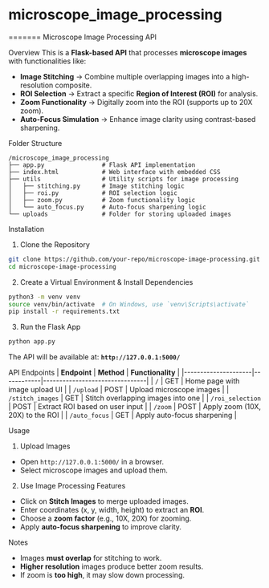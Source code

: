 
# microscope_image_processing
=======
Microscope Image Processing API

Overview
This is a **Flask-based API** that processes **microscope images** with functionalities like:
- **Image Stitching** → Combine multiple overlapping images into a high-resolution composite.
- **ROI Selection** → Extract a specific **Region of Interest (ROI)** for analysis.
- **Zoom Functionality** → Digitally zoom into the ROI (supports up to 20X zoom).
- **Auto-Focus Simulation** → Enhance image clarity using contrast-based sharpening.

Folder Structure
```
/microscope_image_processing
├── app.py                # Flask API implementation
├── index.html            # Web interface with embedded CSS
├── utils                 # Utility scripts for image processing
│   ├── stitching.py      # Image stitching logic
│   ├── roi.py            # ROI selection logic
│   ├── zoom.py           # Zoom functionality logic
│   └── auto_focus.py     # Auto-focus sharpening logic
└── uploads               # Folder for storing uploaded images
```

Installation
1. Clone the Repository
```bash
git clone https://github.com/your-repo/microscope-image-processing.git
cd microscope-image-processing
```

2. Create a Virtual Environment & Install Dependencies
```bash
python3 -m venv venv
source venv/bin/activate  # On Windows, use `venv\Scripts\activate`
pip install -r requirements.txt
```

3. Run the Flask App
```bash
python app.py
```
The API will be available at: **`http://127.0.0.1:5000/`**

API Endpoints
| **Endpoint**        | **Method** | **Functionality** |
|---------------------|------------|--------------------------------|
| `/`                | GET        | Home page with image upload UI |
| `/upload`          | POST       | Upload microscope images |
| `/stitch_images`   | GET        | Stitch overlapping images into one |
| `/roi_selection`   | POST       | Extract ROI based on user input |
| `/zoom`            | POST       | Apply zoom (10X, 20X) to the ROI |
| `/auto_focus`      | GET        | Apply auto-focus sharpening |

Usage
1. Upload Images
- Open `http://127.0.0.1:5000/` in a browser.
- Select microscope images and upload them.

2. Use Image Processing Features
- Click on **Stitch Images** to merge uploaded images.
- Enter coordinates (x, y, width, height) to extract an **ROI**.
- Choose a **zoom factor** (e.g., 10X, 20X) for zooming.
- Apply **auto-focus sharpening** to improve clarity.

Notes
- Images **must overlap** for stitching to work.
- **Higher resolution** images produce better zoom results.
- If zoom is **too high**, it may slow down processing.
